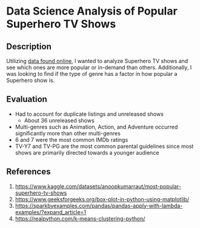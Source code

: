 # Data Science Analysis of Popular Superhero TV Shows
## Description ##
Utilizing [data found online](https://www.kaggle.com/datasets/anoopkumarraut/most-popular-superhero-tv-shows), I wanted to analyze Superhero TV shows and see which ones are more popular or in-demand than others. Additionally, I was looking to find if the type of genre has a factor in how popular a Superhero show is.
## Evaluation ##
- Had to account for duplicate listings and unreleased shows
    - About 36 unreleased shows
- Multi-genres such as Animation, Action, and Adventure occurred significantly more than other multi-genres
- 6 and 7 were the most common IMDb ratings
- TV-Y7 and TV-PG are the most common parental guidelines since most shows are primarily directed towards a younger audience
## References ##
1. https://www.kaggle.com/datasets/anoopkumarraut/most-popular-superhero-tv-shows
2. https://www.geeksforgeeks.org/box-plot-in-python-using-matplotlib/
4. https://sparkbyexamples.com/pandas/pandas-apply-with-lambda-examples/?expand_article=1
5. https://realpython.com/k-means-clustering-python/
